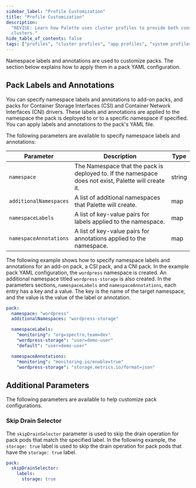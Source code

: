 ```yaml
---
sidebar_label: "Profile Customization"
title: "Profile Customization"
description:
  "REVISE: Learn how Palette uses cluster profiles to provide both consistency and flexibility across Kubernetes
  clusters."
hide_table_of_contents: false
tags: ["profiles", "cluster profiles", "app profiles", "system profiles"]
---
```


Namespace labels and annotations are used to customize packs. The section below explains how to apply them in a pack
YAML configuration.

## Pack Labels and Annotations

You can specify namespace labels and annotations to add-on packs, and packs for Container Storage Interfaces (CSI) and
Container Network Interfaces (CNI) drivers. These labels and annotations are applied to the namespace the pack is
deployed to or to a specific namespace if specified. You can apply labels and annotations to the pack's YAML file.

The following parameters are available to specify namespace labels and annotations:

| **Parameter**          | **Description**                                                                                      | **Type** |
| ---------------------- | ---------------------------------------------------------------------------------------------------- | -------- |
| `namespace`            | The Namespace that the pack is deployed to. If the namespace does not exist, Palette will create it. | string   |
| `additionalNamespaces` | A list of additional namespaces that Palette will create.                                            | map      |
| `namespaceLabels`      | A list of key-value pairs for labels applied to the namespace.                                       | map      |
| `namespaceAnnotations` | A list of key-value pairs for annotations applied to the namespace.                                  | map      |

The following example shows how to specify namespace labels and annotations for an add-on pack, a CSI pack, and a CNI
pack. In the example pack YAML configuration, the `wordpress` namespace is created. An additional namespace titled
`wordpress-storage` is also created. In the parameters sections, `namespaceLabels` and `namespaceAnnotations`, each
entry has a key and a value. The key is the name of the target namespace, and the value is the value of the label or
annotation.

```yaml
pack:
  namespace: "wordpress"
  additionalNamespaces: "wordpress-storage"

  namespaceLabels:
    "monitoring": "org=spectro,team=dev"
    "wordpress-storage": "user=demo-user"
    "default": "user=demo-user"

  namespaceAnnotations:
    "monitoring": "monitoring.io/enable=true"
    "wordpress-storage": "storage.metrics.io/format=json"
```

## Additional Parameters

The following parameters are available to help customize pack configurations.

### Skip Drain Selector

The `skipDrainSelector` parameter is used to skip the drain operation for pack pods that match the specified label. In
the following example, the `storage: true` label is used to skip the drain operation for pack pods that have the
`storage: true` label.

```yaml
pack:
  skipDrainSelector:
    labels:
      storage: true
```
